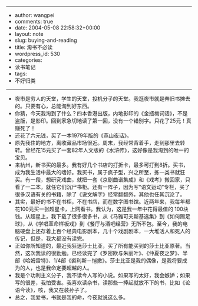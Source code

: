 - --
- author: wangpei
- comments: true
- date: 2004-05-08 22:58:32+00:00
- layout: note
- slug: buying-and-reading
- title: 淘书不必读
- wordpress_id: 530
- categories:
- 读书笔记
- tags:
- 不好归类
- --
- 夜市是穷人的天堂，学生的天堂，投机分子的天堂。我逛夜市就是奔旧书摊去的。只要有心，总能淘到好东西。
- 你猜，今天我淘到了什么？四本香港出版，内地影印的《金瓶梅词话》，不是盗版，是影印。回到家急切地读了第一回，没有一个错别字。只花了25元！真赚死了！
- 还花了六元钱，买了一本1979年版的《燕山夜话》。
- 原先我住的地方，离收藏品市场很近。周末，我经常背着手，走到那里去转转。曾经花15元买了一套82年人文版的《水浒传》，这好像是我淘到的唯一的宝贝。
- 来杭州，新书买的最多。我有好几个书店的打折卡，最多可打到8折。买书，成为我生活中最大的嗜好。我买书，属于疯子型，兴之所至，拣一类书就狂买。有一段，想研究戏曲，就把一套《京剧曲谱集成》和《戏考》搬回家，只看了一二本，就任它们沉尸书柜。还有一阵子，因为写“语文运动”专栏，买了很多汉语有关的书籍，除了《说文解字》经常翻翻外，其他也任其沉沦了。
- 其实，最好的书不在书柜，不在书店，而在数字图书馆。近两年来，我每年都花100元买一张超星卡，上网看书。我认为，这是我一年中花得最值的 100块钱。从超星上，我下载了很多很多书，从《马雅可夫斯基选集》到《如何踢足球》，从《学唱革命样板戏》到《餐厅与酒吧经营》无所不包。至今，我的电脑硬盘上还存着上百个经典电影剧本，几十个戏剧剧本，一大堆活人和死人的传记，但是，我大都没有读完。
- 正如你所知道的，最近我狂迷莎士比亚，买了所有能买到的莎士比亚原著。当然，这次我读的很勤勉。已经读完了《罗密欧与朱丽叶》、《仲夏夜之梦》、半部《哈姆雷特》、1/4部《裘利斯－恺撒》。莎士比亚是我的偶像，是我将要成为的人，也是我命定要超越的人。
- 我是个功利主义分子，我不读今人写的小说。如果写的太好，我会嫉妒；如果写的很差，我怕受害。我喜欢读杂书，读那些一捧起就放不下的书，比如《论语今读》，咳，我又在装孙子了。
- 总之，我爱书，书就是我的命，今夜就说这么多。
